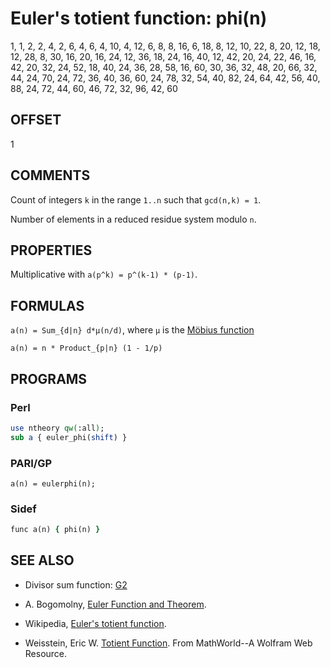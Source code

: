 # Euler's totient function: phi(n)

1, 1, 2, 2, 4, 2, 6, 4, 6, 4, 10, 4, 12, 6, 8, 8, 16, 6, 18, 8, 12, 10, 22, 8, 20, 12, 18, 12, 28, 8, 30, 16, 20, 16, 24, 12, 36, 18, 24, 16, 40, 12, 42, 20, 24, 22, 46, 16, 42, 20, 32, 24, 52, 18, 40, 24, 36, 28, 58, 16, 60, 30, 36, 32, 48, 20, 66, 32, 44, 24, 70, 24, 72, 36, 40, 36, 60, 24, 78, 32, 54, 40, 82, 24, 64, 42, 56, 40, 88, 24, 72, 44, 60, 46, 72, 32, 96, 42, 60

## OFFSET

1

## COMMENTS

Count of integers `k` in the range `1..n` such that `gcd(n,k) = 1`.

Number of elements in a reduced residue system modulo `n`.

## PROPERTIES

Multiplicative with `a(p^k) = p^(k-1) * (p-1)`.

## FORMULAS

`a(n) = Sum_{d|n} d*μ(n/d)`, where `μ` is the [Möbius function](https://en.wikipedia.org/wiki/M%C3%B6bius_function)

`a(n) = n * Product_{p|n} (1 - 1/p)`

## PROGRAMS

### Perl

```perl
use ntheory qw(:all);
sub a { euler_phi(shift) }
```

### PARI/GP

```parigp
a(n) = eulerphi(n);
```

### Sidef

```ruby
func a(n) { phi(n) }
```

## SEE ALSO

* Divisor sum function: [G2](G2.md)

* A. Bogomolny, [Euler Function and Theorem](http://www.cut-the-knot.org/blue/Euler.shtml).

* Wikipedia, [Euler's totient function](https://en.wikipedia.org/wiki/Euler%27s_totient_function).

* Weisstein, Eric W. [Totient Function](http://mathworld.wolfram.com/TotientFunction.html). From MathWorld--A Wolfram Web Resource.
